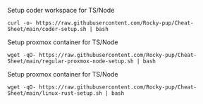 Setup coder workspace for TS/Node 
```
curl -o- https://raw.githubusercontent.com/Rocky-pup/Cheat-Sheet/main/coder-setup.sh | bash
```

Setup proxmox container for TS/Node 
```
wget -qO- https://raw.githubusercontent.com/Rocky-pup/Cheat-Sheet/main/regular-proxmox-node-setup.sh | bash
```

Setup proxmox container for TS/Node 
```
wget -qO- https://raw.githubusercontent.com/Rocky-pup/Cheat-Sheet/main/linux-rust-setup.sh | bash
```